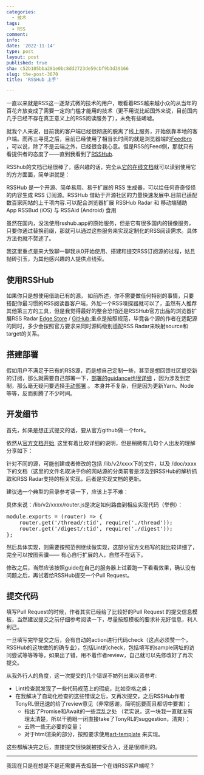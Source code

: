 ```yaml
---
categories:
  - 技术
tags:
  - RSS
comment: 
info: 
date: '2022-11-14'
type: post
layout: post
published: true
sha: c52b105bba281e0bc8dd2723de59cbf9b3d39166
slug: the-post-3670
title: 'RSSHub 上手'

---
```

一直以来就是RSS这一逐渐式微的技术的用户，眼看着RSS越来越小众的从当年的百花齐放变成了需要一定的门槛才能用的技术（更不用说比起国外来说，目前国内几乎已经不存在真正意义上的RSS阅读服务了），未免有些唏嘘。

就我个人来说，目前我的客户端已经很彻底的脱离了线上服务，开始依靠本地的客户端。而再三寻觅之后，目前已经使用了相当长时间的就是浏览器端的[Feedbro](https://nodetics.com/feedbro/) ，可以说，除了不是云端之外，已经很合我心意。但是RSS的Feed侧，那就只有看提供者的态度了——直到我看到了[RSSHub](https://github.com/DIYgod/RSSHub).

RSShub的文档已经很棒了，感兴趣的话，完全从[它的在线文档](https://docs.rsshub.app/)就可以读到使用它的方方面面，简单讲就是：
> 
RSSHub 是一个开源、简单易用、易于扩展的 RSS 生成器，可以给任何奇奇怪怪的内容生成 RSS 订阅源。RSSHub 借助于开源社区的力量快速发展中.目前已适配数百家网站的上千项内容.可以配合浏览器扩展 RSSHub Radar 和 移动端辅助 App RSSBud (iOS) 与 RSSAid (Android) 食用

虽然在国内，没法使用rsshub.app的原始服务，但是它有很多国内的镜像服务，只要你通过替换前缀，那就可以通过这些服务来实现定制化的RSS阅读需求。具体方法也就不赘述了。

我这里重点是来大致聊一聊我从0开始使用、搭建和提交RSS订阅源的过程，姑且抛砖引玉，为其他感兴趣的人提供点线索。

## 使用RSSHub

如果你只是想使用借助已有的源， 如前所述，你不需要做任何特别的事情，只要搭配你最习惯的RSS阅读器客户端，外加一个RSS嗅探器就可以了，虽然有人推荐其他第三方的工具，但是我觉得最好的整合恐怕还是RSSHub官方出品的浏览器扩展RSS Radar [Edge Store](https://microsoftedge.microsoft.com/addons/detail/rsshub-radar/gangkeiaobmjcjokiofpkfpcobpbmnln) / [GitHub](https://github.com/DIYgod/RSSHub-Radar);重点是按照规范，毕竟各个源的作者在适配源的同时，多少会按照官方要求来同时源码级别适配RSS Radar来映射source和target的关系。

## 搭建部署
假如用户不满足于已有的RSS源，而是想自己定制一些，甚至是想回馈社区提交新的订阅，那么就需要自己部署一下，[部署的guidance也很详细](https://docs.rsshub.app/install/#shou-dong-bu-shu-an-zhuang) ，因为涉及到定制，那么毫无疑问要选择[手动部署](https://docs.rsshub.app/install/#shou-dong-bu-shu) 。
本身并不复杂，但是因为更新Yarn、Node等等，反而折腾了不少时间。

## 开发细节

首先，如果是想正式提交的话，要从官方github做一个fork。

依然从[官方文档开始](https://docs.rsshub.app/joinus/quick-start.html), 这里有着比较详细的说明，但是稍微有几句个人出发的理解分享如下：

针对不同的源，可能创建或者修改的包括 /lib/v2/xxxx下的文件，以及 /doc/xxxx下的文档（这里的文件名取决于你的网站源的分类前者是涉及到RSSHub的解析抓取和RSS Radar支持的相关实现，后者是实现文档的更新。

建议选一个典型的目录参考读一下，应该上手不难：

具体来说：/lib/v2/xxxx/router.js是决定如何路由到相应实现代码（举例）：
<pre>
module.exports = (router) => {
    router.get('/thread/:tid', require('./thread'));
    router.get('/digest/:tid', require('./digest'));
};
</pre>

然后具体实现，则需要按照范例继续做实现，这部分官方文档写的就比较详细了，完全可以按图索骥—— 有心自行扩展的人，自然不在话下。

修改之后，当然应该按照guide在自己的服务器上试着跑一下看看效果，确认没有问题之后，再试着给RSSHub提交一个Pull Request。

## 提交代码

填写Pull Request的时候，作者其实已经给了比较好的Pull Request 的提交信息模板，当然建议提交之前仔细参考阅读一下，尽量按照模板的要求补充好信息，利人利己。

一旦填写完毕提交之后，会有自动的action进行代码check（这点必须赞一个，RSSHub的这块做的的确专业），包括Lint的check，包括填写的sample网址的访问尝试等等等等，如果出了错，用不着作者review，自己就可以先修改好了再次提交。

从我外行人的角度，这一次提交的几个错误不妨列出来以资参考:
- Lint检查就发现了一些代码规范上的瑕疵，比如空格之类；
- 在我解决了自动化检查的这些错误之后，又再次提交，之后RSSHub作者TonyRL很迅速的给了review意见（非常感谢，简明扼要而且都切中要害）；
    * 指出了Promise和Await的一些混乱之处 （老实说，这一块我一直就没有理太清楚，所以干脆眼一闭直接take了TonyRL的suggestion，清爽）；
    * 去除一些无必要的变量；
    * 对于html渲染的部分，按照要求使用[art-template](https://aui.github.io/art-template/docs/syntax.html) 来实现。

这些都解决完之后，直接提交很快就被接受合入，还是很顺利的。

-----
我现在只是在想是不是还需要再去捣鼓一个在线RSS客户端呢？






